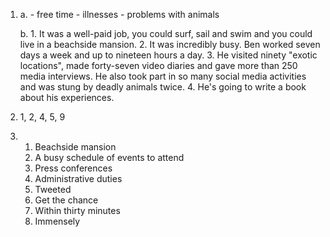 1. 
    a. 
        - free time
        - illnesses
        - problems with animals

    b. 
        1. It was a well-paid job, you could surf, sail and swim and you could live in a beachside mansion.
        2. It was incredibly busy. Ben worked seven days a week and up to nineteen hours a day.
        3. He visited ninety "exotic locations", made forty-seven video diaries and gave more than 250 media interviews. He also took part in so many social media activities and was stung by deadly animals twice.
        4. He's going to write a book about his experiences.

2. 
    1, 2, 4, 5, 9

3. 
    1. Beachside mansion
    2. A busy schedule of events to attend
    3. Press conferences
    4. Administrative duties
    5. Tweeted
    6. Get the chance
    7. Within thirty minutes
    8. Immensely